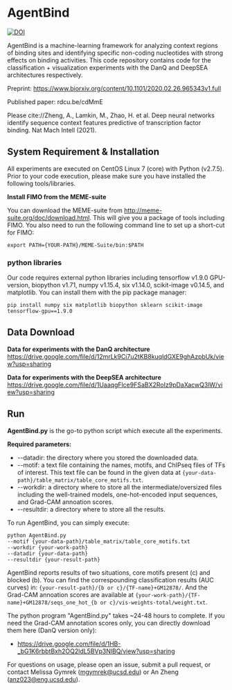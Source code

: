 # AgentBind #
<a href="https://zenodo.org/badge/latestdoi/174050946"><img src="https://zenodo.org/badge/174050946.svg" alt="DOI"></a>

AgentBind is a machine-learning framework for analyzing context regions of binding sites and identifying specific non-coding nucleotides with strong effects on binding activities. This code repository contains code for the classification + visualization experiments with the DanQ and DeepSEA architectures respectively.

Preprint: https://www.biorxiv.org/content/10.1101/2020.02.26.965343v1.full

Published paper: rdcu.be/cdMmE

Please cite://Zheng, A., Lamkin, M., Zhao, H. et al. Deep neural networks identify sequence context features predictive of transcription factor binding. Nat Mach Intell (2021).

## System Requirement & Installation ##
All experiments are executed on CentOS Linux 7 (core) with Python (v2.7.5). Prior to your code execution, please make sure you have installed the following tools/libraries.

**Install FIMO from the MEME-suite**

You can download the MEME-suite from http://meme-suite.org/doc/download.html. This will give you a package of tools including FIMO. You also need to run the following command line to set up a short-cut for FIMO:

`export PATH={YOUR-PATH}/MEME-Suite/bin:$PATH`

### python libraries ###
Our code requires external python libraries including tensorflow v1.9.0 GPU-version, biopython v1.71, numpy v1.15.4, six v1.14.0, scikit-image v0.14.5, and matplotlib. You can install them with the pip package manager:

`pip install numpy six matplotlib biopython sklearn scikit-image tensorflow-gpu==1.9.0`

## Data Download ##
**Data for experiments with the DanQ architecture**
https://drive.google.com/file/d/12mrLk9Ci7u2tKB8kuqldGXE9ghAzpbUk/view?usp=sharing

**Data for experiments with the DeepSEA architecture**
https://drive.google.com/file/d/1UaaqgFlce9FSaBX2RoIz9pDaXacwQ3lW/view?usp=sharing

## Run ##
**AgentBind.py** is the go-to python script which execute all the experiments.

**Required parameters:**
* --datadir: the directory where you stored the downloaded data.
* --motif: a text file containing the names, motifs, and ChIPseq files of TFs of interest. This text file can be found in the given data at `{your-data-path}/table_matrix/table_core_motifs.txt`.
* --workdir: a directory where to store all the intermediate/oversized files including the well-trained models, one-hot-encoded input sequences, and Grad-CAM annoation scores.
* --resultdir: a directory where to store all the results.

To run AgentBind, you can simply execute:
```
python AgentBind.py 
--motif {your-data-path}/table_matrix/table_core_motifs.txt 
--workdir {your-work-path}
--datadir {your-data-path}
--resultdir {your-result-path}
```

AgentBind reports results of two situations, core motifs present (c) and blocked (b). You can find the correspounding classification results (AUC curves) in: `{your-result-path}/{b or c}/{TF-name}+GM12878/`. And the Grad-CAM annoation scores are available at `{your-work-path}/{TF-name}+GM12878/seqs_one_hot_{b or c}/vis-weights-total/weight.txt`.

The python program "AgentBind.py" takes ~24-48 hours to complete. If you need the Grad-CAM annotation scores only, you can directly download them here (DanQ version only):
* https://drive.google.com/file/d/1HB-_bG1K6rbbtBxh2OQ2ldL5BVp3NlBQ/view?usp=sharing

For questions on usage, please open an issue, submit a pull request, or contact Melissa Gymrek (mgymrek@ucsd.edu) or An Zheng (anz023@eng.ucsd.edu).
